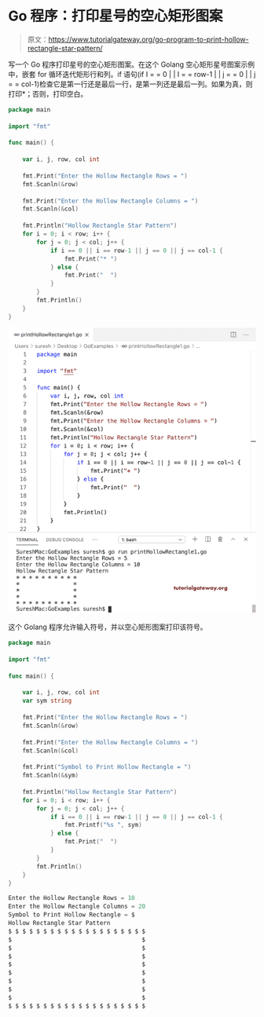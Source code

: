 # Go 程序：打印星号的空心矩形图案

> 原文：<https://www.tutorialgateway.org/go-program-to-print-hollow-rectangle-star-pattern/>

写一个 Go 程序打印星号的空心矩形图案。在这个 Golang 空心矩形星号图案示例中，嵌套 for 循环迭代矩形行和列。if 语句(if I = = 0 | | I = = row-1 | | j = = 0 | | j = = col-1)检查它是第一行还是最后一行，是第一列还是最后一列。如果为真，则打印*；否则，打印空白。

```go
package main

import "fmt"

func main() {

    var i, j, row, col int

    fmt.Print("Enter the Hollow Rectangle Rows = ")
    fmt.Scanln(&row)

    fmt.Print("Enter the Hollow Rectangle Columns = ")
    fmt.Scanln(&col)

    fmt.Println("Hollow Rectangle Star Pattern")
    for i = 0; i < row; i++ {
        for j = 0; j < col; j++ {
            if i == 0 || i == row-1 || j == 0 || j == col-1 {
                fmt.Print("* ")
            } else {
                fmt.Print("  ")
            }
        }
        fmt.Println()
    }
}
```

![Go Program to Print Hollow Rectangle Star Pattern 1](img/b3e6d550fcbcdd6e83006ce37e9f03a1.png)

这个 Golang 程序允许输入符号，并以空心矩形图案打印该符号。

```go
package main

import "fmt"

func main() {

    var i, j, row, col int
    var sym string

    fmt.Print("Enter the Hollow Rectangle Rows = ")
    fmt.Scanln(&row)

    fmt.Print("Enter the Hollow Rectangle Columns = ")
    fmt.Scanln(&col)

    fmt.Print("Symbol to Print Hollow Rectangle = ")
    fmt.Scanln(&sym)

    fmt.Println("Hollow Rectangle Star Pattern")
    for i = 0; i < row; i++ {
        for j = 0; j < col; j++ {
            if i == 0 || i == row-1 || j == 0 || j == col-1 {
                fmt.Printf("%s ", sym)
            } else {
                fmt.Print("  ")
            }
        }
        fmt.Println()
    }
}
```

```go
Enter the Hollow Rectangle Rows = 10
Enter the Hollow Rectangle Columns = 20
Symbol to Print Hollow Rectangle = $
Hollow Rectangle Star Pattern
$ $ $ $ $ $ $ $ $ $ $ $ $ $ $ $ $ $ $ $ 
$                                     $ 
$                                     $ 
$                                     $ 
$                                     $ 
$                                     $ 
$                                     $ 
$                                     $ 
$                                     $ 
$ $ $ $ $ $ $ $ $ $ $ $ $ $ $ $ $ $ $ $ 
```